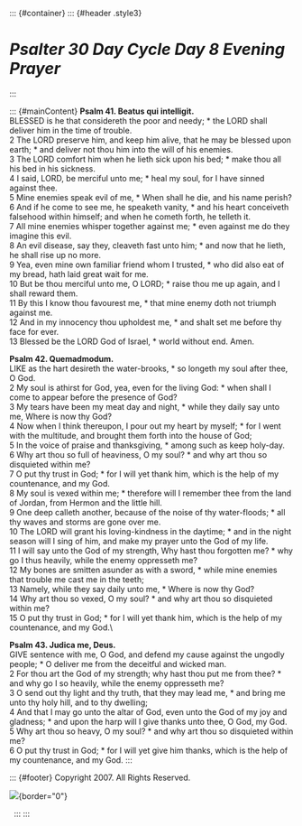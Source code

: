 ::: {#container}
::: {#header .style3}
# *Psalter 30 Day Cycle Day 8 Evening Prayer*
:::

::: {#mainContent}
**Psalm 41. Beatus qui intelligit.**\
BLESSED is he that considereth the poor and needy; \* the LORD shall
deliver him in the time of trouble.\
2 The LORD preserve him, and keep him alive, that he may be blessed upon
earth; \* and deliver not thou him into the will of his enemies.\
3 The LORD comfort him when he lieth sick upon his bed; \* make thou all
his bed in his sickness.\
4 I said, LORD, be merciful unto me; \* heal my soul, for I have sinned
against thee.\
5 Mine enemies speak evil of me, \* When shall he die, and his name
perish?\
6 And if he come to see me, he speaketh vanity, \* and his heart
conceiveth falsehood within himself; and when he cometh forth, he
telleth it.\
7 All mine enemies whisper together against me; \* even against me do
they imagine this evil.\
8 An evil disease, say they, cleaveth fast unto him; \* and now that he
lieth, he shall rise up no more.\
9 Yea, even mine own familiar friend whom I trusted, \* who did also eat
of my bread, hath laid great wait for me.\
10 But be thou merciful unto me, O LORD; \* raise thou me up again, and
I shall reward them.\
11 By this I know thou favourest me, \* that mine enemy doth not triumph
against me.\
12 And in my innocency thou upholdest me, \* and shalt set me before thy
face for ever.\
13 Blessed be the LORD God of Israel, \* world without end. Amen.

**Psalm 42. Quemadmodum.**\
LIKE as the hart desireth the water-brooks, \* so longeth my soul after
thee, O God.\
2 My soul is athirst for God, yea, even for the living God: \* when
shall I come to appear before the presence of God?\
3 My tears have been my meat day and night, \* while they daily say unto
me, Where is now thy God?\
4 Now when I think thereupon, I pour out my heart by myself; \* for I
went with the multitude, and brought them forth into the house of God;\
5 In the voice of praise and thanksgiving, \* among such as keep
holy-day.\
6 Why art thou so full of heaviness, O my soul? \* and why art thou so
disquieted within me?\
7 O put thy trust in God; \* for I will yet thank him, which is the help
of my countenance, and my God.\
8 My soul is vexed within me; \* therefore will I remember thee from the
land of Jordan, from Hermon and the little hill.\
9 One deep calleth another, because of the noise of thy water-floods; \*
all thy waves and storms are gone over me.\
10 The LORD will grant his loving-kindness in the daytime; \* and in the
night season will I sing of him, and make my prayer unto the God of my
life.\
11 I will say unto the God of my strength, Why hast thou forgotten me?
\* why go I thus heavily, while the enemy oppresseth me?\
12 My bones are smitten asunder as with a sword, \* while mine enemies
that trouble me cast me in the teeth;\
13 Namely, while they say daily unto me, \* Where is now thy God?\
14 Why art thou so vexed, O my soul? \* and why art thou so disquieted
within me?\
15 O put thy trust in God; \* for I will yet thank him, which is the
help of my countenance, and my God.\

**Psalm 43. Judica me, Deus.**\
GIVE sentence with me, O God, and defend my cause against the ungodly
people; \* O deliver me from the deceitful and wicked man.\
2 For thou art the God of my strength; why hast thou put me from thee?
\* and why go I so heavily, while the enemy oppresseth me?\
3 O send out thy light and thy truth, that they may lead me, \* and
bring me unto thy holy hill, and to thy dwelling;\
4 And that I may go unto the altar of God, even unto the God of my joy
and gladness; \* and upon the harp will I give thanks unto thee, O God,
my God.\
5 Why art thou so heavy, O my soul? \* and why art thou so disquieted
within me?\
6 O put thy trust in God; \* for I will yet give him thanks, which is
the help of my countenance, and my God.
:::

::: {#footer}
Copyright 2007. All Rights Reserved.

![](http://stats.superstats.com/b/ss/DAVIDMCMANNES/1){border="0"}

 
:::
:::
